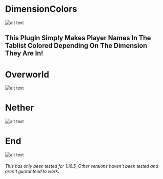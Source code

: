 # DimensionColors

![alt text](https://i.postimg.cc/P5ZMVt0R/banner1.png)

## This Plugin Simply Makes Player Names In The Tablist Colored Depending On The Dimension They Are In!


# Overworld
![alt text](https://i.postimg.cc/xd23Ww2T/overworld.png)

# Nether
![alt text](https://i.postimg.cc/8CmmDZpd/nether.png)

# End
![alt text](https://i.postimg.cc/vB8Lm5TJ/end.png)



###### This has only been tested for 1.16.5, Other versions haven't been tested and aren't guaranteed to work.
